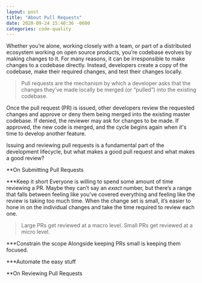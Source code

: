 ```yaml
---
layout: post
title: "About Pull Requests"
date: 2020-09-24 15:40:36 -0600
categories: code-quality 
---
```

Whether you’re alone, working closely with a team, or part of a distributed ecosystem working on open source products, you’re codebase evolves by making changes to it. For many reasons, it can be irresponsible to make changes to a codebase directly. Instead, developers create a copy of the codebase, make their required changes, and test their changes locally.

> Pull requests are the mechanism by which a developer asks that the changes they’ve made locally be merged (or “pulled”) into the existing codebase.

Once the pull request (PR) is issued, other developers review the requested changes and approve or deny them being merged into the existing master codebase. If denied, the reviewer may ask for changes to be made. If approved, the new code is merged, and the cycle begins again when it's time to develop another feature.

Issuing and reviewing pull requests is a fundamental part of the development lifecycle, but what makes a good pull request and what makes a good review?

**On Submitting Pull Requests

***Keep it short
Everyone is willing to spend some amount of time reviewing a PR. Maybe they can’t say an *exact* number, but there’s a range that falls between feeling like you’ve covered everything and feeling like the review is taking too much time. When the change set is small, it’s easier to hone in on the individual changes and take the time required to review each one.

> Large PRs get reviewed at a macro level. Small PRs get reviewed at a micro level.


***Constrain the scope
Alongside keeping PRs small is keeping them focused. 

***Automate the easy stuff

**On Reviewing Pull Requests
